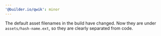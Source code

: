 ```yaml
---
'@builder.io/qwik': minor
---
```


The default asset filenames in the build have changed. Now they are under `assets/hash-name.ext`, so they are clearly separated from code.

